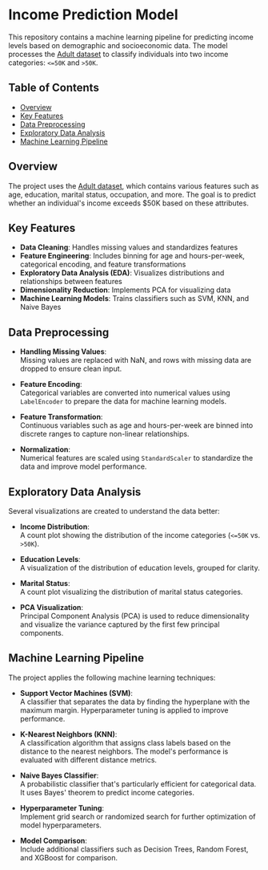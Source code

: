 # Income Prediction Model

This repository contains a machine learning pipeline for predicting income levels based on demographic and socioeconomic data. The model processes the [Adult dataset](https://archive.ics.uci.edu/ml/datasets/adult) to classify individuals into two income categories: `<=50K` and `>50K`.

## Table of Contents

- [Overview](#overview)
- [Key Features](#key-features)
- [Data Preprocessing](#data-preprocessing)
- [Exploratory Data Analysis](#exploratory-data-analysis)
- [Machine Learning Pipeline](#machine-learning-pipeline)


## Overview

The project uses the [Adult dataset](https://archive.ics.uci.edu/ml/datasets/adult), which contains various features such as age, education, marital status, occupation, and more. The goal is to predict whether an individual's income exceeds $50K based on these attributes.

## Key Features

- **Data Cleaning**: Handles missing values and standardizes features
- **Feature Engineering**: Includes binning for age and hours-per-week, categorical encoding, and feature transformations
- **Exploratory Data Analysis (EDA)**: Visualizes distributions and relationships between features
- **Dimensionality Reduction**: Implements PCA for visualizing data
- **Machine Learning Models**: Trains classifiers such as SVM, KNN, and Naive Bayes

## Data Preprocessing

- **Handling Missing Values**:  
  Missing values are replaced with NaN, and rows with missing data are dropped to ensure clean input.

- **Feature Encoding**:  
  Categorical variables are converted into numerical values using `LabelEncoder` to prepare the data for machine learning models.

- **Feature Transformation**:  
  Continuous variables such as age and hours-per-week are binned into discrete ranges to capture non-linear relationships.

- **Normalization**:  
  Numerical features are scaled using `StandardScaler` to standardize the data and improve model performance.

## Exploratory Data Analysis

Several visualizations are created to understand the data better:

- **Income Distribution**:  
  A count plot showing the distribution of the income categories (`<=50K` vs. `>50K`).

- **Education Levels**:  
  A visualization of the distribution of education levels, grouped for clarity.

- **Marital Status**:  
  A count plot visualizing the distribution of marital status categories.

- **PCA Visualization**:  
  Principal Component Analysis (PCA) is used to reduce dimensionality and visualize the variance captured by the first few principal components.

## Machine Learning Pipeline

The project applies the following machine learning techniques:

- **Support Vector Machines (SVM)**:  
  A classifier that separates the data by finding the hyperplane with the maximum margin. Hyperparameter tuning is applied to improve performance.

- **K-Nearest Neighbors (KNN)**:  
  A classification algorithm that assigns class labels based on the distance to the nearest neighbors. The model's performance is evaluated with different distance metrics.

- **Naive Bayes Classifier**:  
  A probabilistic classifier that's particularly efficient for categorical data. It uses Bayes' theorem to predict income categories.
  
- **Hyperparameter Tuning**:  
  Implement grid search or randomized search for further optimization of model hyperparameters.

- **Model Comparison**:  
  Include additional classifiers such as Decision Trees, Random Forest, and XGBoost for comparison.

